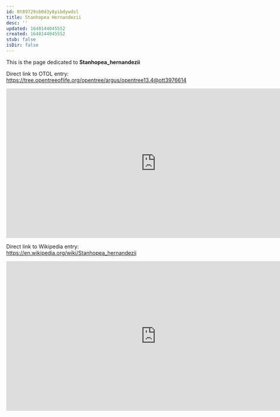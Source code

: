 ```yaml
---
id: 0t89729sb0d3y8yibdywdsl
title: Stanhopea Hernandezii
desc: ''
updated: 1648144045552
created: 1648144045552
stub: false
isDir: false
---
```

This is the page dedicated to **Stanhopea_hernandezii**


Direct link to OTOL entry: https://tree.opentreeoflife.org/opentree/argus/opentree13.4@ott3976614



<html>
    <body>
    <iframe src="https://tree.opentreeoflife.org/opentree/argus/opentree13.4@ott3976614"
    width="800" height="400" frameborder="0" allowfullscreen> </iframe>
    </body>
</html>
    


Direct link to Wikipedia entry: https://en.wikipedia.org/wiki/Stanhopea_hernandezii



<html>
    <body>
    <iframe src="https://en.wikipedia.org/wiki/Stanhopea_hernandezii"
    width="800" height="400" frameborder="0" allowfullscreen> </iframe>
    </body>
</html>
    
